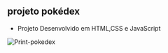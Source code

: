 ## projeto pokédex



* Projeto Desenvolvido em HTML,CSS e JavaScript

<img src="./src/images/pokedex.png" alt="Print-pokedex">
